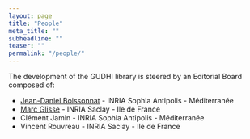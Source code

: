 ```yaml
---
layout: page
title: "People"
meta_title: ""
subheadline: ""
teaser: ""
permalink: "/people/"
---
```


The development of the GUDHI library is steered by an Editorial Board composed of:

- [Jean-Daniel Boissonnat][1] - INRIA Sophia Antipolis - Méditerranée
- [Marc Glisse][2] - INRIA Saclay - Ile de France
- Clément Jamin - INRIA Sophia Antipolis - Méditerranée
- Vincent Rouvreau - INRIA Saclay - Ile de France

 [1]: http://www-sop.inria.fr/members/Jean-Daniel.Boissonnat/
 [2]: http://geometrica.saclay.inria.fr/team/Marc.Glisse/

